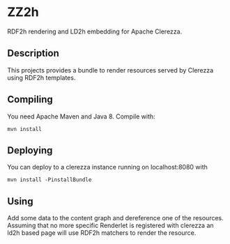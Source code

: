 # ZZ2h

RDF2h rendering and LD2h embedding for Apache Clerezza.

## Description

This projects provides a  bundle to render resources served by Clerezza 
using RDF2h templates.

## Compiling

You need Apache Maven and Java 8. Compile with:

    mvn install

## Deploying

You can deploy to a clerezza instance running on localhost:8080 with

    mvn install -PinstallBundle

## Using

Add some data to the content graph and dereference one of the resources. Assuming
that no more specific Renderlet is registered with clerezza an ld2h based page
will use RDF2h matchers to render the resource.
